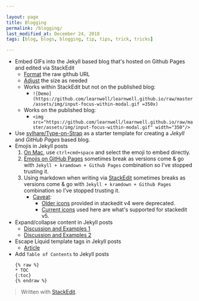 ```yaml
---

layout: page
title: Blogging
permalink: /blogging/
last_modified_at: December 24, 2018
tags: [blog, blogs, blogging, tip, tips, trick, tricks]

---
```


* Embed GIFs into the Jekyll based blog that's hosted on Github Pages and edited via StackEdit
	* [Format](https://github.com/tiimgreen/github-cheat-sheet#user-content-imagesgifs) the raw github URL
	* [Adjust](https://stackoverflow.com/questions/14675913/changing-image-size-in-markdown#answer-21242579) the size as needed
	* Works within StackEdit but not on the published blog:
		* `![Demo](https://github.com/learnwell/learnwell.github.io/raw/master/assets/img/input-focus-within-modal.gif =350x)`
	* Works on the published blog:
		* `<img src="https://github.com/learnwell/learnwell.github.io/raw/master/assets/img/input-focus-within-modal.gif" width="350"/>`
* Use [sylhare/Type-on-Strap](https://github.com/sylhare/Type-on-Strap#usage) as a starter template for creating a *Jekyll* and *GitHub Pages* based blog.
* Emojis in Jekyll posts
	1. <u>On Mac</u>, use `ctrl+cmd+space` and select the emoji to embed directly.
	2. [Emojis on GitHub Pages](https://help.github.com/articles/emoji-on-github-pages/) sometimes break as versions come & go with `Jekyll + kramdown + Github Pages` combination so I've stopped trusting it.
	3. Using markdown when writing via <u>StackEdit</u> sometimes breaks as versions come & go with `Jekyll + kramdown + Github Pages` combination so I've stopped trusting it.
		* [Caveat](https://github.com/benweet/stackedit/issues/1133): 
			* [Older icons](https://stackedit.io/res/libs/fontello/demo.html) provided in stackedit v4 were deprecated.
			* [Current icons](https://www.webpagefx.com/tools/emoji-cheat-sheet/) used here are what's supported for stackedit v5.
* Expand/collapse content in Jekyll posts
	* [Discussion and Examples 1](https://gist.github.com/ericclemmons/b146fe5da72ca1f706b2ef72a20ac39d#gistcomment-1817140)
	* [Discussion and Examples 2](https://github.com/gettalong/kramdown/issues/155#issuecomment-339793629)
* Escape Liquid template tags in Jekyll posts
	* [Article](https://sarathlal.com/escape-liquid-tag-in-jekyll-posts/)
* Add `Table of Contents` to Jekyll posts
	```
	{% raw %}
	* TOC
	{:toc}
	{% endraw %}
	```

> Written with [StackEdit](https://stackedit.io/).
<!--stackedit_data:
eyJoaXN0b3J5IjpbMTA1MTI4ODA1NF19
-->